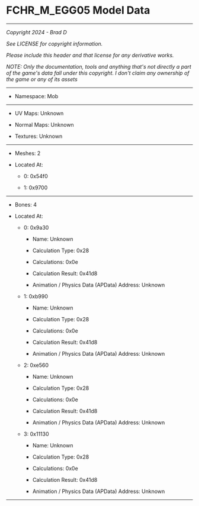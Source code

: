 # FCHR_M_EGG05 Model Data

---

*Copyright 2024 - Brad D*

*See LICENSE for copyright information.*

*Please include this header and that license for any derivative works.*

*NOTE: Only the documentation, tools and anything that's not directly a part of the game's data fall under this copyright. I don't claim any ownership of the game or any of its assets*

---

* Namespace: Mob

---

* UV Maps: Unknown

* Normal Maps: Unknown

* Textures: Unknown

---

* Meshes: 2

* Located At:

  * 0: 0x54f0

  * 1: 0x9700

---

* Bones: 4

* Located At:

  * 0: 0x9a30

    * Name: Unknown

    * Calculation Type: 0x28

    * Calculations: 0x0e

    * Calculation Result: 0x41d8

    * Animation / Physics Data (APData) Address: Unknown

  * 1: 0xb990

    * Name: Unknown

    * Calculation Type: 0x28

    * Calculations: 0x0e

    * Calculation Result: 0x41d8

    * Animation / Physics Data (APData) Address: Unknown

  * 2: 0xe560

    * Name: Unknown

    * Calculation Type: 0x28

    * Calculations: 0x0e

    * Calculation Result: 0x41d8

    * Animation / Physics Data (APData) Address: Unknown

  * 3: 0x11130

    * Name: Unknown

    * Calculation Type: 0x28

    * Calculations: 0x0e

    * Calculation Result: 0x41d8

    * Animation / Physics Data (APData) Address: Unknown

---


